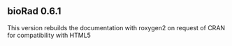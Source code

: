 ## bioRad 0.6.1
This version rebuilds the documentation with roxygen2 on request of CRAN
for compatibility with HTML5
